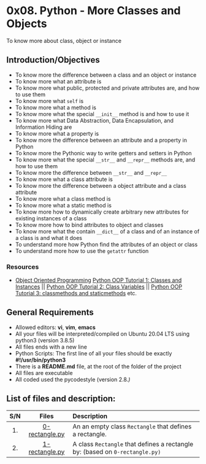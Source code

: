 # 0x08. Python - More Classes and Objects
To know more about class, object or instance
## Introduction/Objectives
* To know more the difference between a class and an object or instance
* To know more what an attribute is
* To know more what public, protected and private attributes are, and how to use them
* To know more what ``self`` is
* To know more what a method is
* To know more what the special ``__init__`` method is and how to use it
* To know more what Data Abstraction, Data Encapsulation, and Information Hiding are
* To know more what a property is
* To know more the difference between an attribute and a property in Python
* To know more the Pythonic way to write getters and setters in Python
* To know more what the special ``__str__`` and ``__repr__`` methods are, and how to use them
* To know more the difference between ``__str__`` and ``__repr__``
* To know more what a class attribute is
* To know more the difference between a object attribute and a class attribute
* To know more what a class method is
* To know more what a static method is
* To know more how to dynamically create arbitrary new attributes for existing instances of a class
* To know more how to bind attributes to object and classes
* To know more what the contain ``__dict__`` of a class and of an instance of a class is and what it does
* To understand more how Python find the attributes of an object or class
* To understand more how to use the ``getattr`` function

### Resources
* [Object Oriented Programming](https://python-course.eu/oop/object-oriented-programming.php) [Python OOP Tutorial 1: Classes and Instances](https://www.youtube.com/watch?v=ZDa-Z5JzLYM) || [Python OOP Tutorial 2: Class Variables](https://www.youtube.com/watch?v=BJ-VvGyQxho) || [Python OOP Tutorial 3: classmethods and staticmethods](https://www.youtube.com/watch?v=rq8cL2XMM5M) etc.

## General Requirements
* Allowed editors: **vi**, **vim**, **emacs**
* All your files will be interpreted/compiled on Ubuntu 20.04 LTS using python3 (version 3.8.5)
* All files ends with a new line
* Python Scripts: The first line of all your files should be exactly **#!/usr/bin/python3**
* There is a **README.md** file, at the root of the folder of the project
* All files are executable
* All coded used the pycodestyle (version 2.8.*)*

## List of files and description:
| S/N   |       Files          |        Description  |
|:-----:|:--------------------:|:-------------------|
|1. | [0-rectangle.py](https://github.com/Dikachis/alx-higher_level_programming/blob/master/0x08-python-more_classes/0-rectangle.py) | An an empty class ``Rectangle`` that defines a rectangle. |
|2. | [1-rectangle.py](https://github.com/Dikachis/alx-higher_level_programming/blob/master/0x08-python-more_classes/1-rectangle.py) | A class ``Rectangle`` that defines a rectangle by: (based on ``0-rectangle.py)`` |
